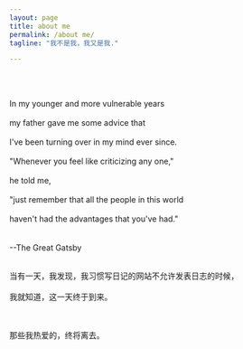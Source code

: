 ```yaml
---
layout: page
title: about me
permalink: /about me/
tagline: "我不是我，我又是我."

---
```

<br>

<div><br>
  <p>

 In my younger and more vulnerable years <br><br>
 my father gave me some advice that <br><br>
 I've been turning over in my mind ever since.<br><br>
"Whenever you feel like criticizing any one," <br><br>
he told me, <br><br>
"just remember that all the people in this world<br><br>
 haven't had the advantages that you've had." <br><br>
 <br>
 --The Great Gatsby
<br><br>

当有一天，我发现，我习惯写日记的网站不允许发表日志的时候，
<br><br>我就知道，这一天终于到来。

<br><br>那些我热爱的，终将离去。
 </p>
</div>
